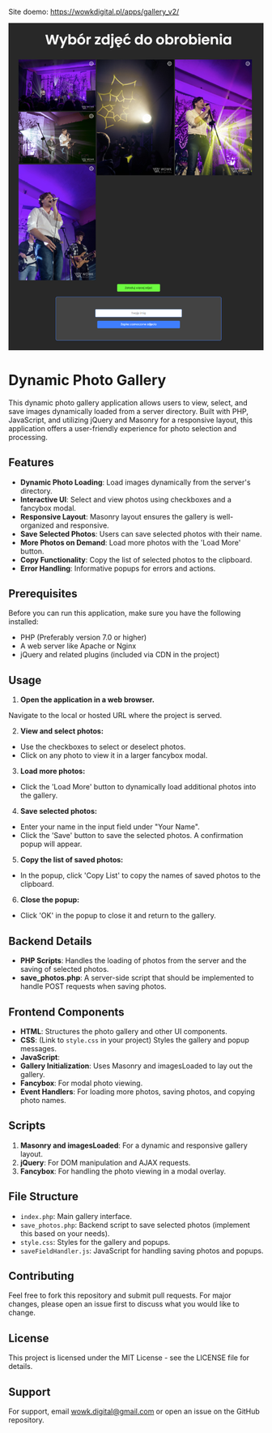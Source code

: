 Site doemo: https://wowkdigital.pl/apps/gallery_v2/

<img src="/app_prev" max-width="200">

# Dynamic Photo Gallery

This dynamic photo gallery application allows users to view, select, and save images dynamically loaded from a server directory. Built with PHP, JavaScript, and utilizing jQuery and Masonry for a responsive layout, this application offers a user-friendly experience for photo selection and processing.

## Features

- **Dynamic Photo Loading**: Load images dynamically from the server's directory.
- **Interactive UI**: Select and view photos using checkboxes and a fancybox modal.
- **Responsive Layout**: Masonry layout ensures the gallery is well-organized and responsive.
- **Save Selected Photos**: Users can save selected photos with their name.
- **More Photos on Demand**: Load more photos with the 'Load More' button.
- **Copy Functionality**: Copy the list of selected photos to the clipboard.
- **Error Handling**: Informative popups for errors and actions.

## Prerequisites

Before you can run this application, make sure you have the following installed:
- PHP (Preferably version 7.0 or higher)
- A web server like Apache or Nginx
- jQuery and related plugins (included via CDN in the project)

## Usage

1. **Open the application in a web browser.**

Navigate to the local or hosted URL where the project is served.

2. **View and select photos:**

- Use the checkboxes to select or deselect photos.
- Click on any photo to view it in a larger fancybox modal.

3. **Load more photos:**

- Click the 'Load More' button to dynamically load additional photos into the gallery.

4. **Save selected photos:**

- Enter your name in the input field under "Your Name".
- Click the 'Save' button to save the selected photos. A confirmation popup will appear.

5. **Copy the list of saved photos:**

- In the popup, click 'Copy List' to copy the names of saved photos to the clipboard.

6. **Close the popup:**

- Click 'OK' in the popup to close it and return to the gallery.

## Backend Details

- **PHP Scripts**: Handles the loading of photos from the server and the saving of selected photos.
- **save_photos.php**: A server-side script that should be implemented to handle POST requests when saving photos.

## Frontend Components

- **HTML**: Structures the photo gallery and other UI components.
- **CSS**: (Link to `style.css` in your project) Styles the gallery and popup messages.
- **JavaScript**: 
- **Gallery Initialization**: Uses Masonry and imagesLoaded to lay out the gallery.
- **Fancybox**: For modal photo viewing.
- **Event Handlers**: For loading more photos, saving photos, and copying photo names.

## Scripts

1. **Masonry and imagesLoaded**: For a dynamic and responsive gallery layout.
2. **jQuery**: For DOM manipulation and AJAX requests.
3. **Fancybox**: For handling the photo viewing in a modal overlay.

## File Structure

- `index.php`: Main gallery interface.
- `save_photos.php`: Backend script to save selected photos (implement this based on your needs).
- `style.css`: Styles for the gallery and popups.
- `saveFieldHandler.js`: JavaScript for handling saving photos and popups.

## Contributing

Feel free to fork this repository and submit pull requests. For major changes, please open an issue first to discuss what you would like to change.

## License

This project is licensed under the MIT License - see the LICENSE file for details.

## Support

For support, email wowk.digital@gmail.com or open an issue on the GitHub repository.
